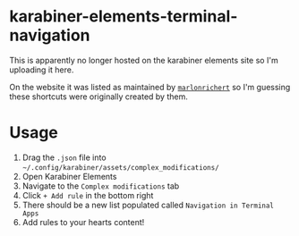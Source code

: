 # karabiner-elements-terminal-navigation

This is apparently no longer hosted on the karabiner elements site so I'm uploading it here.

On the website it was listed as maintained by [`marlonrichert`](https://github.com/marlonrichert) so I'm guessing these shortcuts were originally created by them.

# Usage

1. Drag the `.json` file into `~/.config/karabiner/assets/complex_modifications/`
2. Open Karabiner Elements
3. Navigate to the `Complex modifications` tab
4. Click `+ Add rule` in the bottom right
5. There should be a new list populated called `Navigation in Terminal Apps`
6. Add rules to your hearts content!
